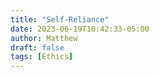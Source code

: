 ```yaml
---
title: "Self-Reliance"
date: 2023-06-19T10:42:33-05:00
author: Matthew
draft: false
tags: [Ethics]
---
```

